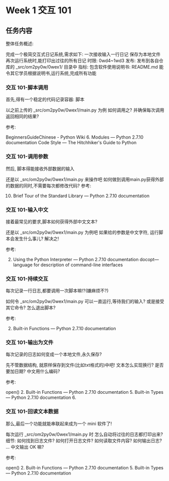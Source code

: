 # Week 1  交互 101

## 任务内容

整体任务概述:

完成一个极简交互式日记系统,需求如下:
一次接收输入一行日记
保存为本地文件
再次运行系统时,能打印出过往的所有日记
时限: 0wd4~1wd3
发布: 发布到各自仓库的 _src/om2py0w/0wex1/ 目录中
指标:
包含软件使用说明书: README.md
能令其它学员根据说明书,运行系统,完成所有功能

### 交互 101-脚本调用
首先,得有一个稳定的代码记录容器: 脚本

以之前上传的 _src/om2py0w/0wex1/main.py 为例
如何调用之?
并确保每次调用返回相同的结果?

参考:

BeginnersGuideChinese - Python Wiki
6. Modules — Python 2.7.10 documentation
Code Style — The Hitchhiker's Guide to Python

### 交互 101-调用参数

然后, 脚本得能接收外部数据的输入

还是以 _src/om2py0w/0wex1/main.py 来操作吧
如何做到调用main.py获得外部的数据的同时,不需要每次都修改代码?
参考:

10. Brief Tour of the Standard Library — Python 2.7.10 documentation

### 交互 101-输入中文


接着最常见的要求,脚本如何获得外部中文文本?

还是以 _src/om2py0w/0wex1/main.py 为例吧
如果给的参数是中文字符, 运行脚本会发生什么事儿?
解决之!

参考:

2. Using the Python Interpreter — Python 2.7.10 documentation
docopt—language for description of command-line interfaces

### 交互 101-持续交互

每次记录一行日志,都要调用一次脚本嘛!?(嫌麻烦不?)

如何令 _src/om2py0w/0wex1/main.py 可以一直运行,等待我们的输入?
或是接受其它命令?
怎么退出脚本?

参考:

2. Built-in Functions — Python 2.7.10 documentation

### 交互 101-输出为文件
每次记录的日志如何变成一个本地文件,永久保存?

先不管数据结构, 就原样保存到文件(比如txt格式的)中吧!
文本怎么实现换行?
是否要加日期?
中文用什么编码?

参考:

open() 2. Built-in Functions — Python 2.7.10 documentation
5. Built-in Types — Python 2.7.10 documentation
6. 

### 交互 101-回读文本数据

那么,最后一个功能就能串联起来成为一个 mini 软件了!

每次运行 _src/om2py0w/0wex1/main.py 时
怎么自动将过往的日志都打印出来?
细节:
如何找到日志文件?
如何打开日志文件?
如何读取文件内容?
如何输出日志?
...
中文输出 OK 嘛?

参考:

open() 2. Built-in Functions — Python 2.7.10 documentation
5. Built-in Types — Python 2.7.10 documentation

